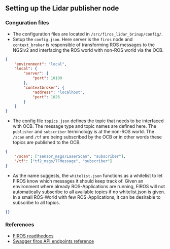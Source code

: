 ## Setting up the Lidar publisher node
### Conguration files
- The configuration files are located in `/src/firos_lidar_brinup/config/`.
- Setup the `config.json`. Here server is the `firos` node and `context_broker` is responsible of transforming ROS messages to the NGSIv2 and interfacing the ROS world with non-ROS world via the OCB.

```json
{
    "environment": "local",
    "local": {
        "server": {
            "port": 10100
        },
        "contextbroker": {
            "address": "localhost",
            "port": 1026
        }
    }
}
```

- The config file `topics.json` defines the topic that needs to be interfaced with OCB. The message type and topic names are defined here. The `publisher` and `subscriber` terminology is at the non-ROS world. The `/scan` and `/tf` are being subscribed by the OCB or in other words these topics are published to the OCB.

```json
{
    "/scan": ["sensor_msgs/LaserScan", "subscriber"],
    "/tf": ["tf2_msgs/TFMessage", "subscriber"]
}
```

- As the name suggests, the `whitelist.json` functions as a whitelist to let FIROS know which messages it should keep track of. Given an environment where already ROS-Applications are running, FIROS will not automatically subscribe to all available topics if no whitelist.json is given. In a small ROS-World with few ROS-Applications, it can be desirable to subscribe to all topics.

```json
{}
```

### References
- [FIROS readthedocs](https://firos.readthedocs.io/en/latest/)
- [Swagger firos API endpoints reference](https://swagger.lab.fiware.org/?url=https://raw.githubusercontent.com/Fiware/specifications/master/OpenAPI/ngsiv2/ngsiv2-openapi.json#/)